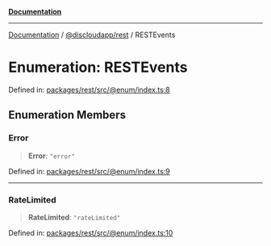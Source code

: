[**Documentation**](../../../README.md)

***

[Documentation](../../../packages.md) / [@discloudapp/rest](../README.md) / RESTEvents

# Enumeration: RESTEvents

Defined in: [packages/rest/src/@enum/index.ts:8](https://github.com/discloud/discloud.app/blob/e06d08869d94db25520cbe5fdcc3cdbc242fb0cb/packages/rest/src/@enum/index.ts#L8)

## Enumeration Members

### Error

> **Error**: `"error"`

Defined in: [packages/rest/src/@enum/index.ts:9](https://github.com/discloud/discloud.app/blob/e06d08869d94db25520cbe5fdcc3cdbc242fb0cb/packages/rest/src/@enum/index.ts#L9)

***

### RateLimited

> **RateLimited**: `"rateLimited"`

Defined in: [packages/rest/src/@enum/index.ts:10](https://github.com/discloud/discloud.app/blob/e06d08869d94db25520cbe5fdcc3cdbc242fb0cb/packages/rest/src/@enum/index.ts#L10)
